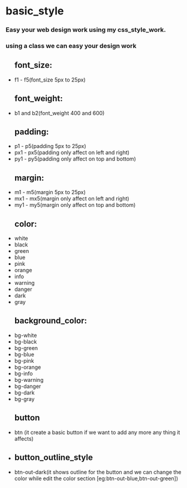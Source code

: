 # basic_style
<link rel="stylesheet" href="style.css">
<h3>Easy your web design work using my css_style_work.</h3>
<h3>using a class we can easy your design work</h3>
<ul><h2>font_size:</h2>
  <li>f1 - f5(font_size 5px to 25px)</li>
</ul>
<ul><h2>font_weight:</h2>
  <li>b1 and b2(font_weight 400 and 600)</li>
</ul>
<ul><h2>padding:</h2>
  <li>p1 - p5(padding 5px to 25px)</li>
  <li>px1 - px5(padding only affect on left and right)</li>
  <li>py1 - py5(padding only affect on top and bottom)</li>
</ul>
<ul><h2>margin:</h2>
  <li>m1 - m5(margin 5px to 25px)</li>
  <li>mx1 - mx5(margin only affect on left and right)</li>
  <li>my1 - my5(margin only affect on top and bottom)</li>
</ul>
<ul><h2>color:</h2>
  <li>white</li>
  <li>black</li>
  <li>green</li>
  <li>blue</li>
  <li>pink</li>
  <li>orange</li>
  <li>info</li>
  <li>warning</li>
  <li>danger</li>
  <li>dark</li>
  <li>gray</li>
</ul>
<ul><h2>background_color:</h2>
  <li>bg-white</li>
  <li>bg-black</li>
  <li>bg-green</li>
  <li>bg-blue</li>
  <li>bg-pink</li>
  <li>bg-orange</li>
  <li>bg-info</li>
  <li>bg-warning</li>
  <li>bg-danger</li>
  <li>bg-dark</li>
  <li>bg-gray</li>
</ul>
<ul>
  <h2>button</h2>
  <li>btn (it create a basic button if we want to add any more any thing it affects)<li>
  <h2>button_outline_style</h2>
  <li>btn-out-dark(it shows outline for the button and we can change the color while edit the color section [eg:btn-out-blue,btn-out-green])</li>
</ul>
